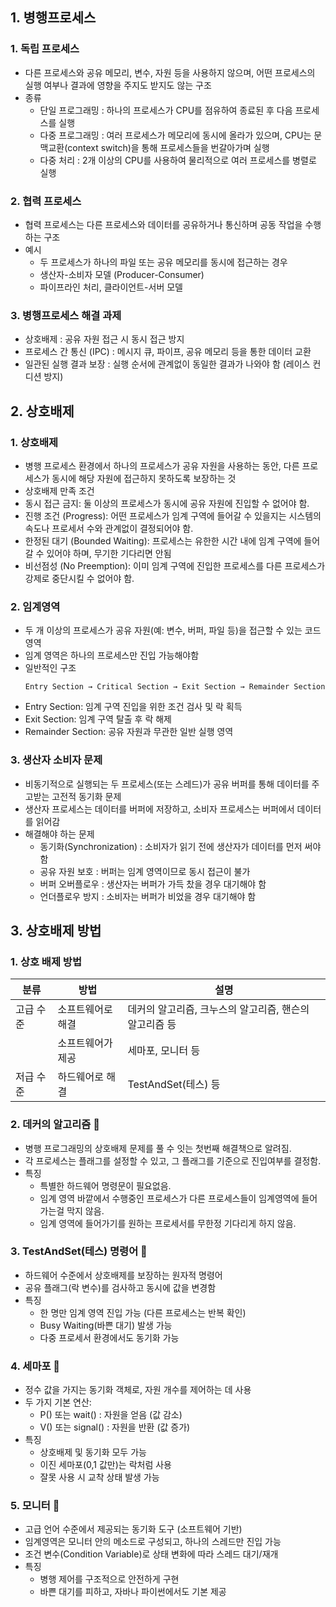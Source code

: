 ## 1. 병행프로세스
### 1. 독립 프로세스
- 다른 프로세스와 공유 메모리, 변수, 자원 등을 사용하지 않으며, 어떤 프로세스의 실행 여부나 결과에 영향을 주지도 받지도 않는 구조
- 종류
    - 단일 프로그래밍 : 하나의 프로세스가 CPU를 점유하여 종료된 후 다음 프로세스를 실행
    - 다중 프로그래밍 : 여러 프로세스가 메모리에 동시에 올라가 있으며, CPU는 문맥교환(context switch)을 통해 프로세스들을 번갈아가며 실행
    - 다중 처리 : 2개 이상의 CPU를 사용하여 물리적으로 여러 프로세스를 병렬로 실행

### 2. 협력 프로세스
- 협력 프로세스는 다른 프로세스와 데이터를 공유하거나 통신하며 공동 작업을 수행하는 구조
- 예시
  - 두 프로세스가 하나의 파일 또는 공유 메모리를 동시에 접근하는 경우
  - 생산자-소비자 모델 (Producer-Consumer)
  - 파이프라인 처리, 클라이언트-서버 모델


### 3. 병행프로세스 해결 과제
- 상호배제 : 공유 자원 접근 시 동시 접근 방지
- 프로세스 간 통신 (IPC) : 메시지 큐, 파이프, 공유 메모리 등을 통한 데이터 교환
- 일관된 실행 결과 보장 : 실행 순서에 관계없이 동일한 결과가 나와야 함 (레이스 컨디션 방지)

## 2. 상호배제
### 1. 상호배제
- 병행 프로세스 환경에서 하나의 프로세스가 공유 자원을 사용하는 동안, 다른 프로세스가 동시에 해당 자원에 접근하지 못하도록 보장하는 것
- 상호배제 만족 조건
- 동시 접근 금지: 둘 이상의 프로세스가 동시에 공유 자원에 진입할 수 없어야 함.
- 진행 조건 (Progress): 어떤 프로세스가 임계 구역에 들어갈 수 있을지는 시스템의 속도나 프로세서 수와 관계없이 결정되어야 함.
- 한정된 대기 (Bounded Waiting): 프로세스는 유한한 시간 내에 임계 구역에 들어갈 수 있어야 하며, 무기한 기다리면 안됨
- 비선점성 (No Preemption): 이미 임계 구역에 진입한 프로세스를 다른 프로세스가 강제로 중단시킬 수 없어야 함.

### 2. 임계영역
- 두 개 이상의 프로세스가 공유 자원(예: 변수, 버퍼, 파일 등)을 접근할 수 있는 코드 영역
- 임계 영역은 하나의 프로세스만 진입 가능해야함
- 일반적인 구조
  ```
  Entry Section → Critical Section → Exit Section → Remainder Section
  ```
- Entry Section: 임계 구역 진입을 위한 조건 검사 및 락 획득
- Exit Section: 임계 구역 탈출 후 락 해제
- Remainder Section: 공유 자원과 무관한 일반 실행 영역

### 3. 생산자 소비자 문제
- 비동기적으로 실행되는 두 프로세스(또는 스레드)가 공유 버퍼를 통해 데이터를 주고받는 고전적 동기화 문제
- 생산자 프로세스는 데이터를 버퍼에 저장하고, 소비자 프로세스는 버퍼에서 데이터를 읽어감
- 해결해야 하는 문제
    - 동기화(Synchronization) : 소비자가 읽기 전에 생산자가 데이터를 먼저 써야 함
    - 공유 자원 보호 : 버퍼는 임계 영역이므로 동시 접근이 불가
    - 버퍼 오버플로우 : 생산자는 버퍼가 가득 찼을 경우 대기해야 함
    - 언더플로우 방지 : 소비자는 버퍼가 비었을 경우 대기해야 함

## 3. 상호배제 방법
### 1. 상호 배제 방법
| 분류|방법|설명|
| - | - | - |
| 고급 수준 | 소프트웨어로 해결| 데커의 알고리즘, 크누스의 알고리즘, 핸슨의 알고리즘 등 |
||소프트웨어가 제공 | 세마포, 모니터 등 |
| 저급 수준 | 하드웨어로 해결| TestAndSet(테스) 등 |

### 2. 데커의 알고리즘 🔖
- 병행 프로그래밍의 상호배제 문제를 풀 수 잇는 첫번째 해결책으로 알려짐.
- 각 프로세스는 플래그를 설정할 수 있고, 그 플래그를 기준으로 진입여부를 결정함.
- 특징
    - 특별한 하드웨어 명령문이 필요없음.
    - 임계 영역 바깥에서 수행중인 프로세스가 다른 프로세스들이 임계영역에 들어가는걸 막지 않음.
    - 임계 영역에 들어가기를 원하는 프로세서를 무한정 기다리게 하지 않음.

### 3. TestAndSet(테스) 명령어 🔖
- 하드웨어 수준에서 상호배제를 보장하는 원자적 명령어
- 공유 플래그(락 변수)를 검사하고 동시에 값을 변경함
- 특징
  - 한 명만 임계 영역 진입 가능 (다른 프로세스는 반복 확인)
  - Busy Waiting(바쁜 대기) 발생 가능
  - 다중 프로세서 환경에서도 동기화 가능

### 4. 세마포 🔖
- 정수 값을 가지는 동기화 객체로, 자원 개수를 제어하는 데 사용
- 두 가지 기본 연산:
    - P() 또는 wait() : 자원을 얻음 (값 감소)
    - V() 또는 signal() : 자원을 반환 (값 증가)
- 특징
    - 상호배제 및 동기화 모두 가능
    - 이진 세마포(0,1 값만)는 락처럼 사용
    - 잘못 사용 시 교착 상태 발생 가능

### 5. 모니터 🔖
- 고급 언어 수준에서 제공되는 동기화 도구 (소프트웨어 기반)
- 임계영역은 모니터 안의 메소드로 구성되고, 하나의 스레드만 진입 가능
- 조건 변수(Condition Variable)로 상태 변화에 따라 스레드 대기/재개
- 특징
    - 병행 제어를 구조적으로 안전하게 구현
    - 바쁜 대기를 피하고, 자바나 파이썬에서도 기본 제공